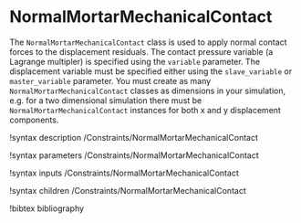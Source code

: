 # NormalMortarMechanicalContact

The `NormalMortarMechanicalContact` class is used to apply normal contact forces
to the displacement residuals. The contact pressure variable (a Lagrange
multipler) is specified using the `variable` parameter. The displacement variable
must be specified either using the `slave_variable` or `master_variable`
parameter. You must create as many `NormalMortarMechanicalContact` classes as
dimensions in your simulation, e.g. for a two dimensional simulation there must
be `NormalMortarMechanicalContact` instances for both x and y displacement components.

!syntax description /Constraints/NormalMortarMechanicalContact

!syntax parameters /Constraints/NormalMortarMechanicalContact

!syntax inputs /Constraints/NormalMortarMechanicalContact

!syntax children /Constraints/NormalMortarMechanicalContact

!bibtex bibliography
